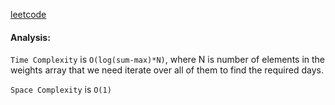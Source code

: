 <a href="https://leetcode.com/problems/capacity-to-ship-packages-within-d-days/">leetcode</a>

#### Analysis:

`Time Complexity` is `O(log(sum-max)*N)`, where N is number of elements in the weights array that we need iterate over all of them to find the required days.

`Space Complexity` is `O(1)`

